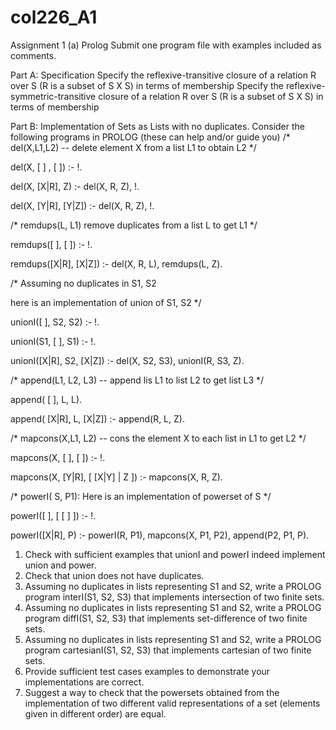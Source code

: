 # col226_A1

Assignment 1 (a) Prolog
Submit one program file with examples included as comments. 

Part A: Specification
Specify the reflexive-transitive closure of a relation R over S  (R is a subset of S X S) in terms of membership
Specify the reflexive-symmetric-transitive closure of a relation R over S  (R is a subset of S X S) in terms of membership


Part B: Implementation of Sets as Lists with no duplicates.
Consider  the following programs in PROLOG (these can help and/or guide you)
/*  del(X,L1,L2) -- delete element X from a list L1 to obtain L2 */ 

del(X, [ ] , [ ]) :- !.

del(X, [X|R], Z) :- del(X, R, Z), !.

del(X, [Y|R], [Y|Z]) :- del(X, R, Z), !.



/*  remdups(L, L1) remove duplicates from a list L to get L1 */

remdups([ ], [ ]) :- !.

remdups([X|R], [X|Z]) :- del(X, R, L), remdups(L, Z).



/* Assuming no duplicates in S1, S2

 here is an implementation of union of S1, S2 */

unionI([ ], S2, S2) :- !.

unionI(S1, [ ], S1) :- !.

unionI([X|R], S2, [X|Z]) :- del(X, S2, S3),  unionI(R, S3, Z).

  

/* append(L1, L2, L3) -- append lis  L1 to list L2 to get list  L3 */

append( [ ], L, L).

append( [X|R], L, [X|Z]) :- append(R, L, Z).



/* mapcons(X,L1, L2) --  cons the element X to each list in L1 to get L2 */

mapcons(X, [ ], [ ]) :- !.

mapcons(X, [Y|R], [ [X|Y] | Z ]) :- mapcons(X, R, Z).



/* powerI( S, P1): Here is an implementation of powerset of S */

powerI([ ], [ [ ] ]) :- !.

powerI([X|R], P) :- powerI(R, P1),  mapcons(X, P1, P2), append(P2, P1, P).



1. Check with sufficient examples  that unionI and powerI indeed implement union and power.
2. Check that union does not have duplicates. 
3. Assuming no duplicates in lists representing S1 and S2, write a PROLOG program  interI(S1, S2, S3) that implements intersection of two finite sets.  
4. Assuming no duplicates in lists representing S1 and S2, write a PROLOG program  diffI(S1, S2, S3) that implements set-difference of two finite sets.
5. Assuming no duplicates in lists representing S1 and S2, write a PROLOG program  cartesianI(S1, S2, S3) that implements cartesian of two finite sets.
6. Provide sufficient test cases examples to demonstrate your implementations are correct.
7. Suggest a way to check that the powersets obtained from the implementation of two different valid representations of a set (elements given in different order) are equal.